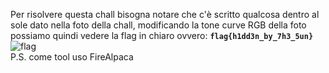 Per risolvere questa chall bisogna notare che c'è scritto qualcosa dentro al sole dato nella foto della chall, modificando la tone curve RGB della foto possiamo quindi vedere la flag in chiaro ovvero: <code>**flag{h1dd3n_by_7h3_5un}**</code><br><img src="https://i.ibb.co/9vYLHFL/Bright-Sun-flag.png" alt="flag"><br>P.S. come tool uso FireAlpaca